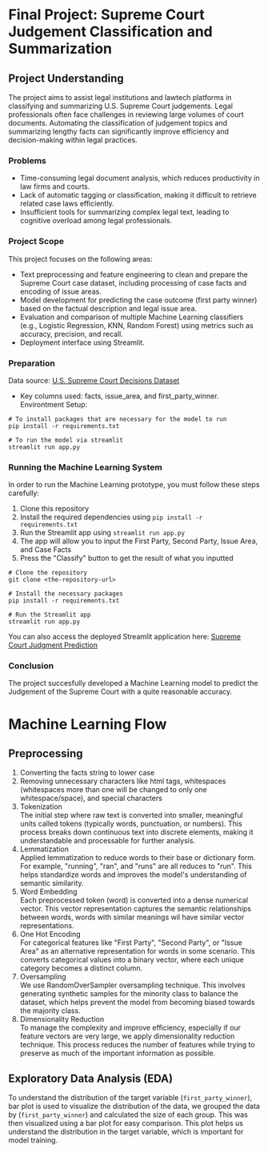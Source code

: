 # Final Project: Supreme Court Judgement Classification and Summarization

## Project Understanding
The project aims to assist legal institutions and lawtech platforms in classifying and summarizing U.S. Supreme Court judgements. Legal professionals often face challenges in reviewing large volumes of court documents. Automating the classification of judgement topics and summarizing lengthy facts can significantly improve efficiency and decision-making within legal practices.
### Problems
- Time-consuming legal document analysis, which reduces productivity in law firms and courts.
- Lack of automatic tagging or classification, making it difficult to retrieve related case laws efficiently.
- Insufficient tools for summarizing complex legal text, leading to cognitive overload among legal professionals.

### Project Scope
This project focuses on the following areas:
- Text preprocessing and feature engineering to clean and prepare the Supreme Court case dataset, including processing of case facts and encoding of issue areas.
- Model development for predicting the case outcome (first party winner) based on the factual description and legal issue area.
- Evaluation and comparison of multiple Machine Learning classifiers (e.g., Logistic Regression, KNN, Random Forest) using metrics such as accuracy, precision, and recall.
- Deployment interface using Streamlit.

### Preparation
Data source: [U.S. Supreme Court Decisions Dataset](https://github.com/dheovanwa/Supreme-court-judgement-classification/blob/f2008480d343bbc4bc882f5cdc125306919f8111/justice.csv)
- Key columns used: facts, issue_area, and first_party_winner.
Environtment Setup:
```
# To install packages that are necessary for the model to run
pip install -r requirements.txt

# To run the model via streamlit
streamlit run app.py
```

### Running the Machine Learning System
In order to run the Machine Learning prototype, you must follow these steps carefully:
1. Clone this repository
2. Install the required dependencies using ```pip install -r requirements.txt ```
3. Run the Streamlit app using ```streamlit run app.py```
4. The app will allow you to input the First Party, Second Party, Issue Area, and Case Facts
5. Press the "Classify" button to get the result of what you inputted

```
# Clone the repository
git clone <the-repository-url>

# Install the necessary packages
pip install -r requirements.txt

# Run the Streamlit app
streamlit run app.py
```
You can also access the deployed Streamlit application here: [Supreme Court Judgment Prediction](https://www.youtube.com)

### Conclusion
The project succesfully developed a Machine Learning model to predict the Judgement of the Supreme Court with a quite reasonable accuracy.

# Machine Learning Flow
## Preprocessing
1. Converting the facts string to lower case
2. Removing unnecessary characters like html tags, whitespaces (whitespaces more than one will be changed to only one whitespace/space), and special characters
3. Tokenization <br>
   The initial step where raw text is converted into smaller, meaningful units called tokens (typically words, punctuation, or numbers). This process breaks down continuous text into discrete elements, making it understandable and processable for further analysis.
4. Lemmatization <br>
   Applied lemmatization to reduce words to their base or dictionary form. For example, "running", "ran", and "runs" are all reduces to "run". This helps standardize words and improves the model's understanding of semantic similarity.
5. Word Embedding <br>
   Each preprocessed token (word) is converted into a dense numerical vector. This vector representation captures the semantic relationships between words, words with similar meanings wil have similar vector representations.
6. One Hot Encoding <br>
   For categorical features like "First Party", "Second Party", or "Issue Area" as an alternative representation for words in some scenario. This converts categorical values into a binary vector, where each unique category becomes a distinct column.
7. Oversampling <br>
   We use RandomOverSampler oversampling technique. This involves generating synthetic samples for the minority class to balance the dataset, which helps prevent the model from becoming biased towards the majority class.
8. Dimensionality Reduction <br>
   To manage the complexity and improve efficiency, especially if our feature vectors are very large, we apply dimensionality reduction technique. This process reduces the number of features while trying to preserve as much of the important information as possible.
## Exploratory Data Analysis (EDA)
To understand the distribution of the target variable (```first_party_winner```), bar plot is used to visualize the distribution of the data, we grouped the data by (```first_party_winner```) and calculated the size of each group. This was then visualized using a bar 
plot for easy comparison. This plot helps us understand the distribution in the target variable, which is important for model training.
